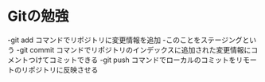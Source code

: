 # Gitの勉強

-git add コマンドでリポジトリに変更情報を追加
    -このことをステージングという
-git commit コマンドでリポジトリのインデックスに追加された変更情報にコメントつけてコミットできる
-git push コマンドでローカルのコミットをリモートのリポジトリに反映させる